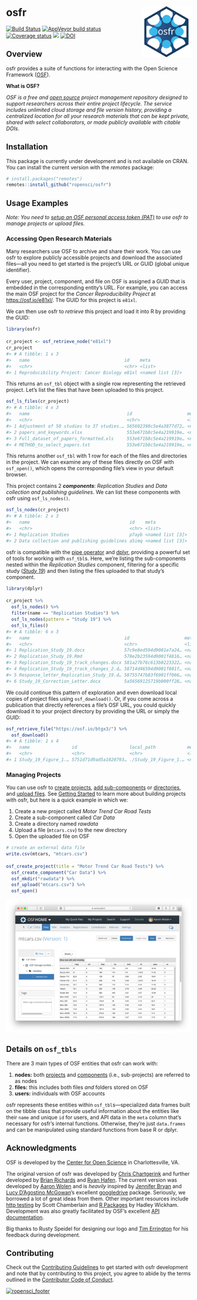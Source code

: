 
<!-- README.md is generated from README.Rmd. Please edit that file -->

# osfr <a href="https://ropensci.github.io/osfr/"><img src="man/figures/logo.png" align="right" height="139" /></a>

[![Build
Status](https://travis-ci.com/ropensci/osfr.svg)](https://travis-ci.com/ropensci/osfr)
[![AppVeyor build
status](https://ci.appveyor.com/api/projects/status/github/ropensci/osfr?branch=master&svg=true)](https://ci.appveyor.com/project/aaronwolen/osfr)
[![Coverage
status](https://codecov.io/gh/ropensci/osfr/branch/master/graph/badge.svg)](https://codecov.io/github/ropensci/osfr?branch=master)
[![](https://badges.ropensci.org/279_status.svg)](https://github.com/ropensci/software-review/issues/279)
[![DOI](https://zenodo.org/badge/42329785.svg)](https://zenodo.org/badge/latestdoi/42329785)

## Overview

osfr provides a suite of functions for interacting with the Open Science
Framework ([OSF](https://osf.io "Open Science Framework")).

**What is OSF?**

*OSF is a free and [open
source](https://github.com/CenterForOpenScience/osf.io "OSF's GitHub Repository")
project management repository designed to support researchers across
their entire project lifecycle. The service includes unlimited cloud
storage and file version history, providing a centralized location for
all your research materials that can be kept private, shared with select
collaborators, or made publicly available with citable DOIs.*

## Installation

This package is currently under development and is not available on
CRAN. You can install the current version with the *remotes* package:

``` r
# install.packages("remotes")
remotes::install_github("ropensci/osfr")
```

## Usage Examples

*Note: You need to [setup an OSF personal access token
(PAT)](https://ropensci.github.io/osfr/articles/auth) to use osfr to
manage projects or upload files.*

### Accessing Open Research Materials

Many researchers use OSF to archive and share their work. You can use
osfr to explore publicly accessible projects and download the associated
files—all you need to get started is the project’s URL or GUID (global
unique identifier).

Every user, project, component, and file on OSF is assigned a GUID that
is embedded in the corresponding entity’s URL. For example, you can
access the main OSF project for the *Cancer Reproducibility Project* at
<https://osf.io/e81xl/>. The GUID for this project is `e81xl`.

We can then use osfr to *retrieve* this project and load it into R by
providing the GUID:

``` r
library(osfr)

cr_project <- osf_retrieve_node("e81xl")
cr_project
#> # A tibble: 1 x 3
#>   name                                    id    meta            
#>   <chr>                                   <chr> <list>          
#> 1 Reproducibility Project: Cancer Biology e81xl <named list [3]>
```

This returns an `osf_tbl` object with a single row representing the
retrieved project. Let’s list the files that have been uploaded to this
project.

``` r
osf_ls_files(cr_project)
#> # A tibble: 4 x 3
#>   name                                     id                     meta          
#>   <chr>                                    <chr>                  <list>        
#> 1 Adjustment of 50 studies to 37 studies.… 565602398c5e4a3877d72… <named list […
#> 2 papers_and_keywords.xlsx                 553e671b8c5e4a219919e… <named list […
#> 3 Full_dataset_of_papers_formatted.xls     553e671b8c5e4a219919e… <named list […
#> 4 METHOD_to_select_papers.txt              553e671b8c5e4a219919e… <named list […
```

This returns another `osf_tbl` with 1 row for each of the files and
directories in the project. We can examine any of these files directly
on OSF with `osf_open()`, which opens the corresponding file’s view in
your default browser.

This project contains 2 ***components***: *Replication Studies* and
*Data collection and publishing guidelines*. We can list these
components with osfr using `osf_ls_nodes()`.

``` r
osf_ls_nodes(cr_project)
#> # A tibble: 2 x 3
#>   name                                      id    meta            
#>   <chr>                                     <chr> <list>          
#> 1 Replication Studies                       p7ayb <named list [3]>
#> 2 Data collection and publishing guidelines a5imq <named list [3]>
```

osfr is compatible with the [pipe
operator](https://magrittr.tidyverse.org) and
[dplyr](https://dplyr.tidyverse.org), providing a powerful set of tools
for working with `osf_tbl`s. Here, we’re listing the sub-components
nested within the *Replication Studies* component, filtering for a
specific study ([*Study 19*](https://osf.io/7zqxp/)) and then listing
the files uploaded to that study’s component.

``` r
library(dplyr)

cr_project %>%
  osf_ls_nodes() %>%
  filter(name == "Replication Studies") %>%
  osf_ls_nodes(pattern = "Study 19") %>%
  osf_ls_files()
#> # A tibble: 6 x 3
#>   name                                    id                     meta           
#>   <chr>                                   <chr>                  <list>         
#> 1 Replication_Study_19.docx               57c9e8ed594d9001e7a24… <named list [3…
#> 2 Replication_Study_19.Rmd                578e2b23594d9001f4816… <named list [3…
#> 3 Replication_Study_19_track_changes.docx 581a27b76c613b0223322… <named list [3…
#> 4 Replication_Study_19_track_changes_2.d… 58714d46594d9001f801f… <named list [3…
#> 5 Response_letter_Replication_Study_19.d… 58755747b83f6901ff066… <named list [3…
#> 6 Study_19_Correction_Letter.docx         5a56569125719b000ff28… <named list [3…
```

We could continue this pattern of exploration and even download local
copies of project files using `osf_download()`. Or, if you come across a
publication that directly references a file’s OSF URL, you could quickly
download it to your project directory by providing the URL or simply the
GUID:

``` r
osf_retrieve_file("https://osf.io/btgx3/") %>% 
  osf_download()
#> # A tibble: 1 x 4
#>   name                id                    local_path            meta          
#>   <chr>               <chr>                 <chr>                 <list>        
#> 1 Study_19_Figure_1.… 5751d71d9ad5a1020793… ./Study_19_Figure_1.… <named list […
```

### Managing Projects

You can use osfr to [create
projects](https://ropensci.github.io/osfr/reference/osf_create), [add
sub-components](https://ropensci.github.io/osfr/reference/osf_create) or
[directories](https://ropensci.github.io/osfr/reference/osf_mkdir), and
[upload files](https://ropensci.github.io/osfr/reference/osf_upload).
See [Getting
Started](https://ropensci.github.io/osfr/articles/getting_started) to
learn more about building projects with osfr, but here is a quick
example in which we:

1.  Create a new project called *Motor Trend Car Road Tests*
2.  Create a sub-component called *Car Data*
3.  Create a directory named *rawdata*
4.  Upload a file (`mtcars.csv`) to the new directory
5.  Open the uploaded file on OSF

<!-- end list -->

``` r
# create an external data file
write.csv(mtcars, "mtcars.csv")

osf_create_project(title = "Motor Trend Car Road Tests") %>%
  osf_create_component("Car Data") %>%
  osf_mkdir("rawdata") %>%
  osf_upload("mtcars.csv") %>%
  osf_open()
```

![Screenshot of the uploaded file on OSF](man/figures/screen-shot.png)

## Details on `osf_tbls`

There are 3 main types of OSF entities that osfr can work with:

1.  **nodes:** both
    [projects](https://help.osf.io/hc/en-us/articles/360019737594-Create-a-Project "OSF: Create a Project")
    and
    [components](https://help.osf.io/hc/en-us/articles/360019737614-Create-Components "OSF: Create a Component")
    (i.e., sub-projects) are referred to as nodes
2.  **files:** this includes both files *and* folders stored on OSF
3.  **users:** individuals with OSF accounts

osfr represents these entities within `osf_tbl`s—specialized data frames
built on the tibble class that provide useful information about the
entities like their `name` and unique `id` for users, and API data in
the `meta` column that’s necessary for osfr’s internal functions.
Otherwise, they’re just `data.frames` and can be manipulated using
standard functions from base R or dplyr.

## Acknowledgments

OSF is developed by the [Center for Open
Science](https://cos.io "Center for Open Science") in Charlottesville,
VA.

The original version of osfr was developed by [Chris
Chartgerink](https://github.com/chartgerink) and further developed by
[Brian Richards](https://github.com/bgrich) and [Ryan
Hafen](https://github.com/hafen). The current version was developed by
[Aaron Wolen](https://github.com/aaronwolen) and is *heavily* inspired
by [Jennifer Bryan](https://github.com/jennybc) and [Lucy D’Agostino
McGowan](https://github.com/lucymcgowan)’s excellent
[googledrive](https://googledrive.tidyverse.org) package. Seriously, we
borrowed a lot of great ideas from them. Other important resources
include [http testing](https://books.ropensci.org/http-testing/) by
Scott Chamberlain and [R Packages](http://r-pkgs.had.co.nz) by Hadley
Wickham. Development was also greatly facilitated by OSF’s excellent
[API documentation](https://developer.osf.io "OSF API Documentation").

Big thanks to Rusty Speidel for designing our logo and [Tim
Errington](https://github.com/timerrington) for his feedback during
development.

## Contributing

Check out the [Contributing
Guidelines](https://github.com/ropensci/osfr/blob/master/.github/CONTRIBUTING.md)
to get started with osfr development and note that by contributing to
this project, you agree to abide by the terms outlined in the
[Contributor Code of
Conduct](https://github.com/ropensci/osfr/blob/master/.github/CODE_OF_CONDUCT.md).

[![ropensci\_footer](https://ropensci.org/public_images/ropensci_footer.png)](https://ropensci.org)

<!-- links -->
